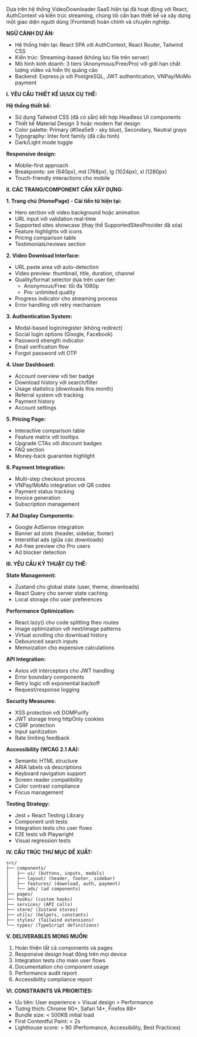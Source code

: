 Dựa trên hệ thống VideoDownloader SaaS hiện tại đã hoạt động với React, AuthContext và kiến trúc streaming, chúng tôi cần bạn thiết kế và xây dựng một giao diện người dùng (Frontend) hoàn chỉnh và chuyên nghiệp.

**NGỮ CẢNH DỰ ÁN:**
- Hệ thống hiện tại: React SPA với AuthContext, React Router, Tailwind CSS
- Kiến trúc: Streaming-based (không lưu file trên server)
- Mô hình kinh doanh: 3 tiers (Anonymous/Free/Pro) với giới hạn chất lượng video và hiển thị quảng cáo
- Backend: Express.js với PostgreSQL, JWT authentication, VNPay/MoMo payment

**I. YÊU CẦU THIẾT KẾ UI/UX CỤ THỂ:**

**Hệ thống thiết kế:**
- Sử dụng Tailwind CSS (đã có sẵn) kết hợp Headless UI components
- Thiết kế Material Design 3 hoặc modern flat design
- Color palette: Primary (#0ea5e9 - sky blue), Secondary, Neutral grays
- Typography: Inter font family (đã cấu hình)
- Dark/Light mode toggle

**Responsive design:**
- Mobile-first approach
- Breakpoints: sm (640px), md (768px), lg (1024px), xl (1280px)
- Touch-friendly interactions cho mobile

**II. CÁC TRANG/COMPONENT CẦN XÂY DỰNG:**

**1. Trang chủ (HomePage) - Cải tiến từ hiện tại:**
- Hero section với video background hoặc animation
- URL input với validation real-time
- Supported sites showcase (thay thế SupportedSitesProvider đã xóa)
- Feature highlights với icons
- Pricing comparison table
- Testimonials/reviews section

**2. Video Download Interface:**
- URL paste area với auto-detection
- Video preview: thumbnail, title, duration, channel
- Quality/format selector dựa trên user tier:
  * Anonymous/Free: tối đa 1080p
  * Pro: unlimited quality
- Progress indicator cho streaming process
- Error handling với retry mechanism

**3. Authentication System:**
- Modal-based login/register (không redirect)
- Social login options (Google, Facebook)
- Password strength indicator
- Email verification flow
- Forgot password với OTP

**4. User Dashboard:**
- Account overview với tier badge
- Download history với search/filter
- Usage statistics (downloads this month)
- Referral system với tracking
- Payment history
- Account settings

**5. Pricing Page:**
- Interactive comparison table
- Feature matrix với tooltips
- Upgrade CTAs với discount badges
- FAQ section
- Money-back guarantee highlight

**6. Payment Integration:**
- Multi-step checkout process
- VNPay/MoMo integration với QR codes
- Payment status tracking
- Invoice generation
- Subscription management

**7. Ad Display Components:**
- Google AdSense integration
- Banner ad slots (header, sidebar, footer)
- Interstitial ads (giữa các downloads)
- Ad-free preview cho Pro users
- Ad blocker detection

**III. YÊU CẦU KỸ THUẬT CỤ THỂ:**

**State Management:**
- Zustand cho global state (user, theme, downloads)
- React Query cho server state caching
- Local storage cho user preferences

**Performance Optimization:**
- React.lazy() cho code splitting theo routes
- Image optimization với next/image patterns
- Virtual scrolling cho download history
- Debounced search inputs
- Memoization cho expensive calculations

**API Integration:**
- Axios với interceptors cho JWT handling
- Error boundary components
- Retry logic với exponential backoff
- Request/response logging

**Security Measures:**
- XSS protection với DOMPurify
- JWT storage trong httpOnly cookies
- CSRF protection
- Input sanitization
- Rate limiting feedback

**Accessibility (WCAG 2.1 AA):**
- Semantic HTML structure
- ARIA labels và descriptions
- Keyboard navigation support
- Screen reader compatibility
- Color contrast compliance
- Focus management

**Testing Strategy:**
- Jest + React Testing Library
- Component unit tests
- Integration tests cho user flows
- E2E tests với Playwright
- Visual regression tests

**IV. CẤU TRÚC THƯ MỤC ĐỀ XUẤT:**
```
src/
├── components/
│   ├── ui/ (buttons, inputs, modals)
│   ├── layout/ (header, footer, sidebar)
│   ├── features/ (download, auth, payment)
│   └── ads/ (ad components)
├── pages/
├── hooks/ (custom hooks)
├── services/ (API calls)
├── store/ (Zustand stores)
├── utils/ (helpers, constants)
├── styles/ (Tailwind extensions)
└── types/ (TypeScript definitions)
```

**V. DELIVERABLES MONG MUỐN:**
1. Hoàn thiện tất cả components và pages
2. Responsive design hoạt động trên mọi device
3. Integration tests cho main user flows
4. Documentation cho component usage
5. Performance audit report
6. Accessibility compliance report

**VI. CONSTRAINTS VÀ PRIORITIES:**
- Ưu tiên: User experience > Visual design > Performance
- Tương thích: Chrome 90+, Safari 14+, Firefox 88+
- Bundle size: < 500KB initial load
- First Contentful Paint: < 2s
- Lighthouse score: > 90 (Performance, Accessibility, Best Practices)